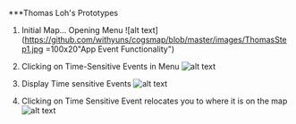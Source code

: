 ***Thomas Loh's Prototypes
1. Initial Map... Opening Menu
![alt text](https://github.com/withyuns/cogsmap/blob/master/images/ThomasStep1.jpg =100x20"App Event Functionality")

2. Clicking on Time-Sensitive Events in Menu 
![alt text](https://github.com/withyuns/cogsmap/blob/master/images/ThomasStep2.jpg "Clicking on Event in Menu")

3. Display Time sensitive Events
![alt text](https://github.com/withyuns/cogsmap/blob/master/images/ThomasStep3.jpg "Display all time-sensitive events that have occurred in the area")

4. Clicking on Time Sensitive Event relocates you to where it is on the map
![alt text](https://github.com/withyuns/cogsmap/blob/master/images/ThomasStep4.jpg "Display all time-sensitive events that have occurred in the area")